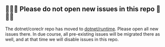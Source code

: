 ## 🚫🚫🚫 Please do not open new issues in this repo 🚫🚫🚫

The dotnet/coreclr repo has moved to [dotnet/runtime](https://github.com/dotnet/runtime). Please open all new issues there. In due course, all pre-existing issues will be migrated there as well, and at that time we will disable issues in this repo.
